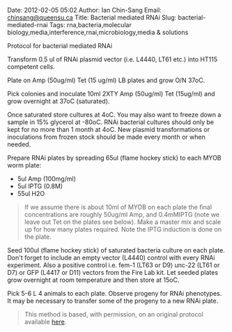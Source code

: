 Date: 2012-02-05 05:02
Author: Ian Chin-Sang
Email: chinsang@queensu.ca
Title: Bacterial mediated RNAi
Slug: bacterial-mediated-rnai
Tags: rna,bacteria,molecular biology,media,interference,rnai,microbiology,media &amp; solutions

Protocol for bacterial mediated RNAi









Transform 0.5 ul of RNAi plasmid vector (i.e. L4440, LT61 etc.) into HT115 competent cells.



Plate on Amp (50ug/ml) Tet (15 ug/ml) LB plates and grow O/N 37oC.



Pick colonies and  inoculate 10ml 2XTY Amp (50ug/ml) Tet (15ug/ml) and grow overnight at 37oC (saturated).



Once saturated store cultures at 4oC. You may also want to freeze down a sample in 15% glycerol at -80oC. RNAi bacterial cultures should only be kept for no more than 1 month at 4oC. New plasmid transformations or inoculations from frozen stock should be made every month or when needed.



Prepare RNAi plates by spreading 65ul (flame hockey stick) to each MYOB worm plate:

* 5ul Amp (100mg/ml)
* 5ul IPTG (0.8M)
* 55ul H2O



>If we assume there is about 10ml of MYOB on each plate the final concentrations are roughly  50ug/ml Amp, and 0.4mMIPTG (note we leave out Tet on the plates see below).  Make a master mix and scale up for how many plates required. Note the IPTG induction is done on the plate.


Seed 100ul (flame hockey stick) of saturated bacteria culture on each plate. Don't forget to include an empty vector (L4440) control with every RNAi  experiment. Also a positive control i.e. fem-1 (LT63 or D9)  unc-22 (LT61 or D7)  or GFP (L4417 or D11) vectors from the Fire Lab kit. Let seeded plates grow overnight at room temperature and then store at 15oC.



Pick 5-6 L 4 animals to each plate. Observe progeny for RNAi phenotypes.  It may be necessary to transfer some of the progeny to a new RNAi plate.








>This method is based, with permission, on an original protocol available [here](http://130.15.90.245/rnai_plates.htm).

